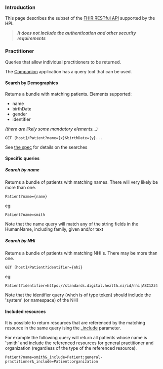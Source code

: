 
### Introduction
This page describes the subset of the [FHIR RESTful API](http://hl7.org/fhir/http.html) supported by the HPI.

>**_It does not include the authentication and other security requirements_**



### Practitioner
Queries that allow individual practitioners to be returned.

The [Companion](companion.html) application has a query tool that can be used.
 
#### Search by Demographics

Returns a bundle with matching patients. Elements supported:

* name
* birthDate
* gender
* identifier

_(there are likely some mandatory elements...)_

    GET [host]/Patient?name={x}&birthDate={y}...

See [the spec](http://hl7.org/fhir/patient.html#search) for details on the searches

#### Specific queries

##### Search by name
Returns a bundle of patients with matching names. There will very likely be more than one. 

    Patient?name={name}

eg

    Patient?name=smith

Note that the name query will match any of the string fields in the HumanName, including family, given and/or text

##### Search by NHI
Returns a bundle of patients with matching NHI's. There may be more than one.

    GET [host]/Patient?identifier={nhi}
eg

    Patient?identifier=https://standards.digital.health.nz/id/nhi|ABC1234

Note that the identifier query (whch is of type [token](http://hl7.org/fhir/search.html#token)) should include the 'system' (or namespace) of the NHI


#### Included resources

It is possible to return resources that are referenced by the matching resource in the same query ising the [_include]() parameter. 

For example the following query will return all patients whose name is 'smith' and include the referenced resources for general practitioner and organization (regardless of the type of the referenced resource).

    Patient?name=smith&_include=Patient:general-practitioner&_include=Patient:organization

